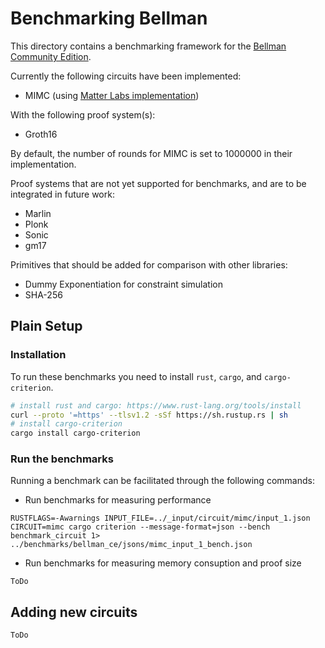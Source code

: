 # Benchmarking Bellman

This directory contains a benchmarking framework for the [Bellman Community Edition](https://github.com/matter-labs/bellman).

Currently the following circuits have been implemented:

* MIMC (using [Matter Labs implementation](https://github.com/matter-labs/bellman/blob/dev/tests/mimc.rs))

With the following proof system(s):

* Groth16

By default, the number of rounds for MIMC is set to 1000000 in their implementation.

Proof systems that are not yet supported for benchmarks, and are to be integrated in future work:

* Marlin
* Plonk
* Sonic
* gm17

Primitives that should be added for comparison with other libraries:

* Dummy Exponentiation for constraint simulation
* SHA-256

## Plain Setup

### Installation

To run these benchmarks you need to install `rust`, `cargo`, and `cargo-criterion`.

```bash
# install rust and cargo: https://www.rust-lang.org/tools/install
curl --proto '=https' --tlsv1.2 -sSf https://sh.rustup.rs | sh
# install cargo-criterion
cargo install cargo-criterion
```

### Run the benchmarks

Running a benchmark can be facilitated through the following commands:

* Run benchmarks for measuring performance
```
RUSTFLAGS=-Awarnings INPUT_FILE=../_input/circuit/mimc/input_1.json CIRCUIT=mimc cargo criterion --message-format=json --bench benchmark_circuit 1> ../benchmarks/bellman_ce/jsons/mimc_input_1_bench.json
```

* Run benchmarks for measuring memory consuption and proof size

```ToDo```

## Adding new circuits

```ToDo```
